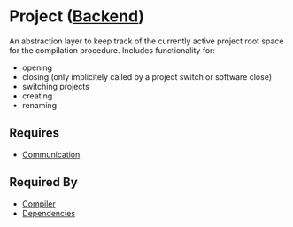 # Project ([Backend](../backend.md))

An abstraction layer to keep track of the currently active project root space for the compilation procedure. Includes functionality for:

- opening
- closing (only implicitely called by a project switch or software close)
- switching projects
- creating
- renaming

## Requires

- [Communication](../communication/communication.md)

## Required By

- [Compiler](../compilation/node_compiler.md)
- [Dependencies](../dependencies/dependency_graph.md)
